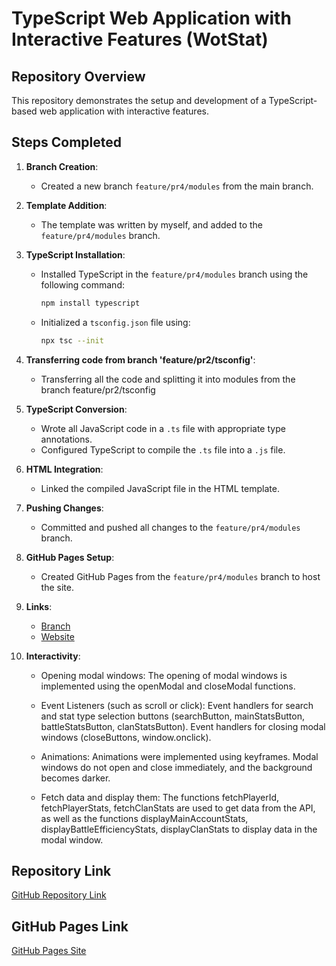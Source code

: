 # TypeScript Web Application with Interactive Features (WotStat) 

## Repository Overview

This repository demonstrates the setup and development of a TypeScript-based web application with interactive features. 

## Steps Completed

1. **Branch Creation**:
    - Created a new branch `feature/pr4/modules` from the main branch.

2. **Template Addition**:
    - The template was written by myself, and added to the `feature/pr4/modules` branch.

3. **TypeScript Installation**:
    - Installed TypeScript in the `feature/pr4/modules` branch using the following command:
      ```bash
      npm install typescript
      ```
    - Initialized a `tsconfig.json` file using:
      ```bash
      npx tsc --init
      ```

4. **Transferring code from branch 'feature/pr2/tsconfig'**:
    - Transferring all the code and splitting it into modules from the branch feature/pr2/tsconfig

5. **TypeScript Conversion**:
    - Wrote all JavaScript code in a `.ts` file with appropriate type annotations.
    - Configured TypeScript to compile the `.ts` file into a `.js` file.

6. **HTML Integration**:
    - Linked the compiled JavaScript file in the HTML template.

7. **Pushing Changes**:
    - Committed and pushed all changes to the `feature/pr4/modules` branch.

8. **GitHub Pages Setup**:
    - Created GitHub Pages from the `feature/pr4/modules` branch to host the site.

9. **Links**:
    - [Branch](https://github.com/KpoJleBapKa/kpojlebapka.github.io/tree/feature/pr4/modules) 
    - [Website](https://kpojlebapka.github.io/)
10. **Interactivity**:
    - Opening modal windows:
The opening of modal windows is implemented using the openModal and closeModal functions.

    - Event Listeners (such as scroll or click):
Event handlers for search and stat type selection buttons (searchButton, mainStatsButton, battleStatsButton, clanStatsButton).
Event handlers for closing modal windows (closeButtons, window.onclick).

    - Animations:
Animations were implemented using keyframes. Modal windows do not open and close immediately, and the background becomes darker.

    - Fetch data and display them:
The functions fetchPlayerId, fetchPlayerStats, fetchClanStats are used to get data from the API, as well as the functions displayMainAccountStats, displayBattleEfficiencyStats, displayClanStats to display data in the modal window.

## Repository Link

[GitHub Repository Link](https://github.com/KpoJleBapKa/kpojlebapka.github.io/tree/feature/pr4/modules)

## GitHub Pages Link

[GitHub Pages Site](https://kpojlebapka.github.io/)
